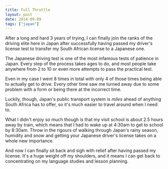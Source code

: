 ```yaml
---
title: Full Throttle
layout: post
date: 2014-09-09
tags: ["japan"]
---
```


After a long and hard 3 years of trying, I can finally join the ranks of the driving elite here in Japan after successfully having passed my driver's license test to transfer my South African license to a Japanese one.

The Japanese driving test is one of the most infamous tests of patience in Japan. Every step of the process takes ages to do, and most people take anywhere from 2 to 10 or even more attempts to pass the practical test.

Even in my case I went 8 times in total with only 4 of those times being able to actually get to drive. Every other time saw me turned away due to some problem with a form or being there at the incorrect time.

Luckily, though, Japan's public transport system is _miles_ ahead of anything South Africa has to offer, so it's much easier to travel around when I need to.

What I didn't enjoy so much though is that my visit school is about 2.5 hours away by train, which means that I had to wake up at 4:30am to get to school by 8:30am. Throw in the rigours of walking through Japan's rainy season, humidity and snow and getting your Japanese driver's license takes on a whole new importance.

And now I can finally sit back and sigh with relief after having passed my license. It's a huge weight off my shoulders, and it means I can get back to concentrating on my language studies and lesson planning.
